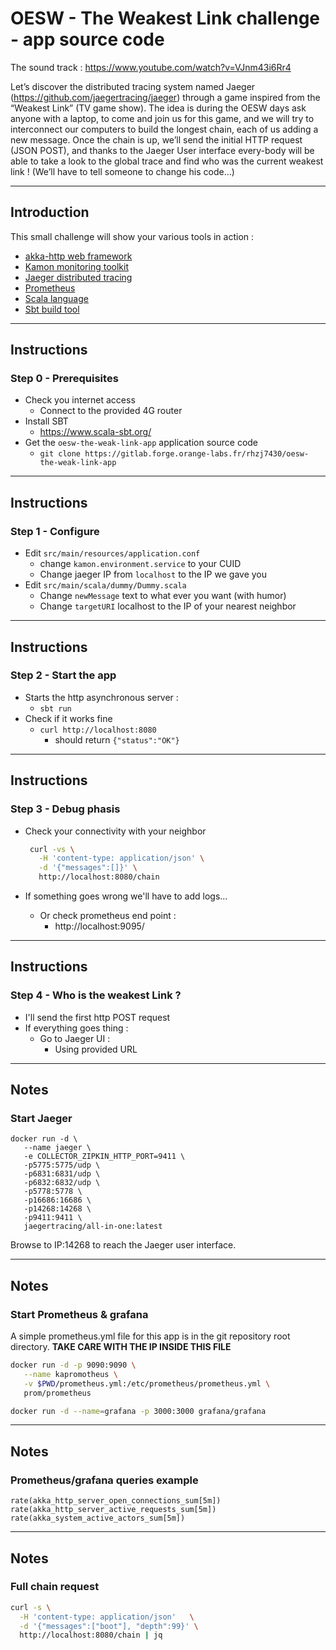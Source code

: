 # OESW - The Weakest Link challenge - app source code
The sound track : https://www.youtube.com/watch?v=VJnm43i6Rr4 

Let’s discover the distributed tracing system named Jaeger (https://github.com/jaegertracing/jaeger)
through a game inspired from the “Weakest Link” (TV game show).
The idea is during the OESW days ask anyone with a laptop, to come and join us for this game,
and we will try to interconnect our computers to build the longest chain, each of us adding
a new message.
Once the chain is up, we’ll send the initial HTTP request (JSON POST), and thanks to the Jaeger
User interface every-body will be able to take a look to the global trace and find who was the
current weakest link ! (We’ll have to tell someone to change his code…)

---

## Introduction

This small challenge will show your various tools in action :
+ [akka-http web framework](https://doc.akka.io/docs/akka-http/current/index.html)
+ [Kamon monitoring toolkit](http://kamon.io/documentation/get-started/)
+ [Jaeger distributed tracing](https://jaeger.readthedocs.io/en/latest/)
+ [Prometheus](https://prometheus.io/)
+ [Scala language](https://www.scala-lang.org/)
+ [Sbt build tool](https://www.scala-sbt.org/)

---

## Instructions
### Step 0 - Prerequisites

* Check you internet access
  + Connect to the provided 4G router
* Install SBT
  + https://www.scala-sbt.org/
* Get the `oesw-the-weak-link-app` application source code
  + `git clone https://gitlab.forge.orange-labs.fr/rhzj7430/oesw-the-weak-link-app`  

---

## Instructions
### Step 1 - Configure

* Edit `src/main/resources/application.conf`
  + change `kamon.environment.service` to your CUID 
  + Change jaeger IP from `localhost` to the IP we gave you
* Edit `src/main/scala/dummy/Dummy.scala`
  + Change `newMessage` text to what ever you want (with humor)
  + Change `targetURI` localhost to the IP of your nearest neighbor 

---

## Instructions
### Step 2 - Start the app

* Starts the http asynchronous server :
    + `sbt run`
* Check if it works fine
    + `curl http://localhost:8080`
        - should return `{"status":"OK"}`

---

## Instructions
### Step 3 - Debug phasis

* Check your connectivity with your neighbor
    ```bash
     curl -vs \
       -H 'content-type: application/json' \
       -d '{"messages":[]}' \
       http://localhost:8080/chain
    ```

* If something goes wrong we'll have to add logs...
  + Or check prometheus end point :
    - http://localhost:9095/

---

## Instructions
### Step 4 - Who is the weakest Link ?

* I'll send the first http POST request
* If everything goes thing :
  + Go to Jaeger UI :
    - Using provided URL 

---

## Notes
### Start Jaeger

```
docker run -d \
   --name jaeger \
   -e COLLECTOR_ZIPKIN_HTTP_PORT=9411 \
   -p5775:5775/udp \
   -p6831:6831/udp \
   -p6832:6832/udp \
   -p5778:5778 \
   -p16686:16686 \
   -p14268:14268 \
   -p9411:9411 \
   jaegertracing/all-in-one:latest
```

Browse to IP:14268 to reach the Jaeger user interface.

---

## Notes
### Start Prometheus & grafana

A simple prometheus.yml file for this app is in the git repository
root directory. **TAKE CARE WITH THE IP INSIDE THIS FILE**

```bash
docker run -d -p 9090:9090 \
   --name kapromotheus \
   -v $PWD/prometheus.yml:/etc/prometheus/prometheus.yml \
   prom/prometheus

docker run -d --name=grafana -p 3000:3000 grafana/grafana
```

---

## Notes
### Prometheus/grafana queries example

```
rate(akka_http_server_open_connections_sum[5m])
rate(akka_http_server_active_requests_sum[5m])
rate(akka_system_active_actors_sum[5m])

```


---

## Notes
### Full chain request

```bash
curl -s \
  -H 'content-type: application/json'   \
  -d '{"messages":["boot"], "depth":99}' \
  http://localhost:8080/chain | jq
```
